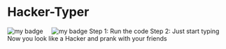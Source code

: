 # Hacker-Typer
![my badge](https://img.shields.io/badge/Made%20with-Html&Css-blue?style=for-the-badge&logo=Javascript)  &nbsp;  &nbsp; ![my badge](https://img.shields.io/github/last-commit/Shubh99992/Restaurent-website?style=for-the-badge)
Step 1: Run the code
Step 2: Just start typing
Now you look like a Hacker and prank with your friends 
